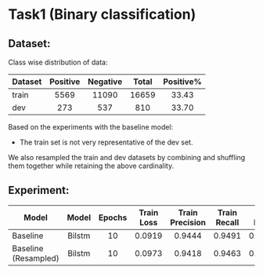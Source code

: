 # Task1 (Binary classification)

## Dataset:
Class wise distribution of data:

| Dataset | Positive  | Negative  | Total | Positive% |
|-------|:---------:|:---------:|:-----:|:---------:|
| train | 5569      | 11090     | 16659 |  33.43    | 
| dev | 273       | 537       | 810   |  33.70    |


Based on the experiments with the baseline model:
* The train set is not very representative of the dev set.

We also resampled the train and dev datasets by combining and shuffling them together while retaining the above cardinality.


## Experiment:


|  Model | Model | Epochs | Train Loss | Train Precision| Train Recall| Val. Loss| Val. Precision| Val. Recall| Test Loss | Test Precision | Test Recall |
|-------|:---------:|:---------:|:---------:|:---------:|:-----:|:---------:|:-----:|:---------:|:---------:|:---------:|:---------:|
| Baseline | Bilstm | 10 | 0.0919 | 0.9444 | 0.9491 | 0.0625 | 0.9727 | 0.9582 | 0.855 | 0.654 | 0.623 | 
| Baseline (Resampled) | Bilstm | 10 | 0.0973 | 0.9418 | 0.9463 | 0.0836 | 0.9216 | 0.9855 | 0.966 | 0.591 | 0.651 | 
